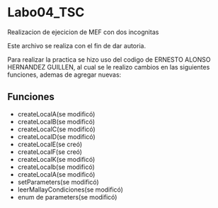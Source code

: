 # Labo04_TSC
Realizacion de ejecicion de MEF con dos incognitas

Este archivo se realiza con el fin de dar autoria.

Para realizar la practica se hizo uso del codigo de ERNESTO ALONSO HERNANDEZ GUILLEN, 
al cual se le realizo cambios en las siguientes funciones, ademas de agregar nuevas:

## Funciones

* createLocalA(se modificó)
* createLocalB(se modificó)
* createLocalC(se modificó)
* createLocalD(se modificó)
* createLocalE(se creó)
* createLocalF(se creó)
* createLocalK(se modificó)
* createLocalb(se modificó)
* createLocalA(se modificó)
* setParameters(se modificó)
* leerMallayCondiciones(se modificó)
* enum de parameters(se modificó)
